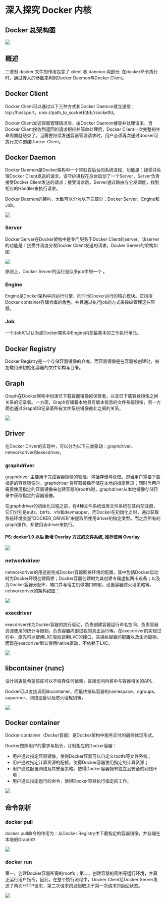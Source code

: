 # 深入探究 Docker 内核

## Docker 总架构图


![](http://cdn1.infoqstatic.com/statics_s2_20161220-0322/resource/articles/docker-source-code-analysis-part1/zh/resources/001.jpg)

## 概述

二进制 docker 文件的作用包含了  client 和 daemon 两部分, 在docker命令执行时，通过传入的参数来判别Docker Daemon与Docker Client。

## Docker Client

Docker Client可以通过以下三种方式和Docker Daemon建立通信：tcp://host:port，unix://path_to_socket和fd://socketfd。

Docker Client发送容器管理请求后，由Docker Daemon接受并处理请求，当Docker Client接收到返回的请求相应并简单处理后，Docker Client一次完整的生命周期就结束了。当需要继续发送容器管理请求时，用户必须再次通过docker可执行文件创建Docker Client。

## Docker Daemon

Docker Daemon是Docker架构中一个常驻在后台的系统进程，功能是：接受并处理Docker Client发送的请求。该守护进程在后台启动了一个Server，Server负责接受Docker Client发送的请求；接受请求后，Server通过路由与分发调度，找到相应的Handler来执行请求。

Docker Daemon的架构，大致可以分为以下三部分：Docker Server、Engine和Job。

![](http://cdn1.infoqstatic.com/statics_s2_20161220-0322/resource/articles/docker-source-code-analysis-part1/zh/resources/002.jpg)

### Server

Docker Server在Docker架构中是专门服务于Docker Client的server。该server的功能是：接受并调度分发Docker Client发送的请求。Docker Server的架构如图:

![](http://cdn1.infoqstatic.com/statics_s2_20161220-0322/resource/articles/docker-source-code-analysis-part1/zh/resources/003.jpg)

原则上，Docker Server的运行是众多job中的一个 。


### Engine

Engine是Docker架构中的运行引擎，同时也Docker运行的核心模块。它扮演Docker container存储仓库的角色，并且通过执行job的方式来操纵管理这些容器。

### Job

一个Job可以认为是Docker架构中Engine内部最基本的工作执行单元。

## Docker Registry
Docker Registry是一个存储容器镜像的仓库。而容器镜像是在容器被创建时，被加载用来初始化容器的文件架构与目录。

## Graph

Graph在Docker架构中扮演已下载容器镜像的保管者，以及已下载容器镜像之间关系的记录者。一方面，Graph存储着本地具有版本信息的文件系统镜像，另一方面也通过GraphDB记录着所有文件系统镜像彼此之间的关系。

![](http://cdn1.infoqstatic.com/statics_s2_20161220-0322/resource/articles/docker-source-code-analysis-part1/zh/resources/004.jpg)

## Driver

在Docker Driver的实现中，可以分为以下三类驱动：graphdriver、networkdriver和execdriver。

### graphdriver

graphdriver 主要用于完成容器镜像的管理，包括存储与获取。即当用户需要下载指定的容器镜像时，graphdriver 将容器镜像存储在本地的指定目录；同时当用户需要使用指定的容器镜像来创建容器的rootfs时，graphdriver从本地镜像存储目录中获取指定的容器镜像。

在graphdriver的初始化过程之前，有4种文件系统或类文件系统在其内部注册，它们分别是aufs、btrfs、vfs和devmapper。而Docker在初始化之时，通过获取系统环境变量”DOCKER_DRIVER”来提取所使用driver的指定类型。而之后所有的graph操作，都使用该driver来执行。

#### PS: docker1.9 以后 新增 Overlay 方式的文件系统, 推荐使用 Overlay

![](http://cdn1.infoqstatic.com/statics_s2_20161220-0322/resource/articles/docker-source-code-analysis-part1/zh/resources/005.jpg)

### networkdriver

networkdriver的用途是完成Docker容器网络环境的配置，其中包括Docker启动时为Docker环境创建网桥；Docker容器创建时为其创建专属虚拟网卡设备；以及为Docker容器分配IP、端口并与宿主机做端口映射，设置容器防火墙策略等。networkdriver的架构如图：

![](http://cdn1.infoqstatic.com/statics_s2_20161220-0322/resource/articles/docker-source-code-analysis-part1/zh/resources/006.jpg)

### execdriver

execdriver作为Docker容器的执行驱动，负责创建容器运行命名空间，负责容器资源使用的统计与限制，负责容器内部进程的真正运行等。在execdriver的实现过程中，原先可以使用LXC驱动调用LXC的接口，来操纵容器的配置以及生命周期，而现在execdriver默认使用native驱动，不依赖于LXC。

![](http://cdn1.infoqstatic.com/statics_s2_20161220-0322/resource/articles/docker-source-code-analysis-part1/zh/resources/007.jpg)

## libcontainer (runc)

设计初衷是希望该库可以不依靠任何依赖，直接访问内核中与容器相关的API。

Docker可以直接调用libcontainer，而最终操纵容器的namespace、cgroups、apparmor、网络设备以及防火墙规则等。

![](http://cdn1.infoqstatic.com/statics_s2_20161220-0322/resource/articles/docker-source-code-analysis-part1/zh/resources/008.jpg)


## Docker container

Docker container（Docker容器）是Docker架构中服务交付的最终体现形式。

Docker按照用户的需求与指令，订制相应的Docker容器：

- 用户通过指定容器镜像，使得Docker容器可以自定义rootfs等文件系统；
- 用户通过指定计算资源的配额，使得Docker容器使用指定的计算资源；
- 用户通过配置网络及其安全策略，使得Docker容器拥有独立且安全的网络环境；
- 用户通过指定运行的命令，使得Docker容器执行指定的工作。

![](http://cdn1.infoqstatic.com/statics_s2_20161220-0322/resource/articles/docker-source-code-analysis-part1/zh/resources/009.jpg)

## 命令剖析

### docker pull

docker pull命令的作用为：从Docker Registry中下载指定的容器镜像，并存储在本地的Graph中

![](http://cdn1.infoqstatic.com/statics_s2_20161220-0322/resource/articles/docker-source-code-analysis-part1/zh/resources/010.jpg)


### docker run

第一，创建Docker容器所需的rootfs；第二，创建容器的网络等运行环境，并真正运行用户指令。因此，在整个执行流程中，Docker Client给Docker Server发送了两次HTTP请求，第二次请求的发起取决于第一次请求的返回状态。

![](http://cdn1.infoqstatic.com/statics_s2_20161220-0322/resource/articles/docker-source-code-analysis-part1/zh/resources/011.jpg)




